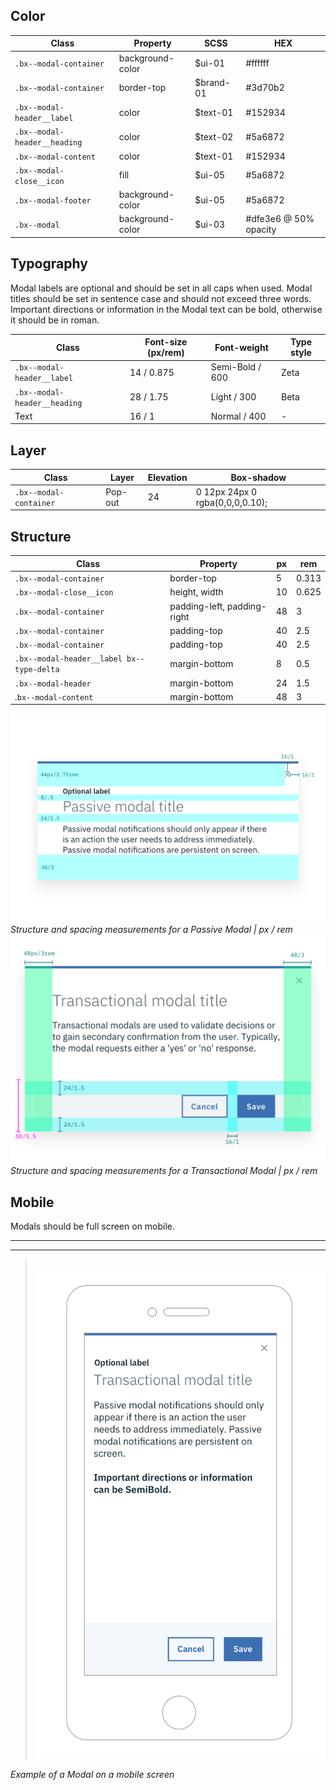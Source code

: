## Color

| Class                      | Property   | SCSS     | HEX     |
|----------------------------|------------------|----------|---------|
|`.bx--modal-container`      | background-color | $ui-01   | #ffffff |
|`.bx--modal-container`      | border-top       | $brand-01| #3d70b2 |
|`.bx--modal-header__label`  | color            | $text-01 | #152934 |
|`.bx--modal-header__heading`| color            | $text-02 | #5a6872 |
|`.bx--modal-content`        | color            | $text-01 | #152934 |
|`.bx--modal-close__icon`    | fill             | $ui-05   | #5a6872 |
|`.bx--modal-footer`         | background-color | $ui-05   | #5a6872 |
|`.bx--modal`                | background-color | $ui-03   | #dfe3e6 @ 50% opacity |



## Typography

Modal labels are optional and should be set in all caps when used. Modal titles should be set in sentence case and should not exceed three words. Important directions or information in the Modal text can be bold, otherwise it should be in roman.

| Class                       | Font-size (px/rem)| Font-weight     | Type style |
|-----------------------------|-------------------|-----------------|------------|
|`.bx--modal-header__label`   | 14 / 0.875        | Semi-Bold / 600 | Zeta       |
|`.bx--modal-header__heading` | 28 / 1.75         | Light / 300     | Beta       |
| Text                        | 16 / 1            | Normal / 400    | -          |

## Layer

| Class                 |Layer      | Elevation  | Box-shadow                         |
|-----------------------|-----------|------------|------------------------------------|
|`.bx--modal-container` | Pop-out   | 24         | 0 12px 24px 0 rgba(0,0,0,0.10);  |

## Structure

| Class                                    | Property                     | px | rem    |
|------------------------------------------|------------------------------|----|--------|
| `.bx--modal-container`                   | border-top                   | 5  | 0.313  |
| `.bx--modal-close__icon`                 | height, width                | 10 | 0.625  |
| `.bx--modal-container`                   | padding-left, padding-right  | 48 | 3      |
| `.bx--modal-container`                   | padding-top                  | 40 | 2.5    |
| `.bx--modal-container`                   | padding-top                  | 40 | 2.5    |
| `.bx--modal-header__label bx--type-delta`| margin-bottom                | 8  | 0.5    |
| `.bx--modal-header`                      | margin-bottom                | 24 | 1.5    |
| .`bx--modal-content`                     | margin-bottom                | 48 | 3      |

![Structure and spacing measurements for Passive Modal](images/modal-style-1.png)
_Structure and spacing measurements for a Passive Modal | px / rem_
![Structure and spacing measurements for Transactional Modal elements](images/modal-style-2.png)
_Structure and spacing measurements for a Transactional Modal | px / rem_

## Mobile

Modals should be full screen on mobile.

---
***
> 
![Modal on mobile](images/modal-style-3.png)

_Example of a Modal on a mobile screen_
